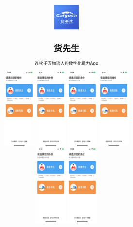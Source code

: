 <div align="center"><a name="readme-top"></a>

<img src="https://github.com/Yphfeng/cargocnApp/blob/main/images/loginLogo.png" alt="logo" width="80px" height="80px" />

<h1>货先生</h1>

连接千万物流人的数字化运力App

<img src="https://github.com/Yphfeng/cargocnApp/blob/main/images/main.jpg" alt="首页" width="100px" height="250px" />
<img src="https://github.com/Yphfeng/cargocnApp/blob/main/images/main.jpg" alt="首页" width="100px" height="250px" />
<img src="https://github.com/Yphfeng/cargocnApp/blob/main/images/main.jpg" alt="首页" width="100px" height="250px" />
<img src="https://github.com/Yphfeng/cargocnApp/blob/main/images/main.jpg" alt="首页" width="100px" height="250px" />
<img src="https://github.com/Yphfeng/cargocnApp/blob/main/images/main.jpg" alt="首页" width="100px" height="250px" />
<img src="https://github.com/Yphfeng/cargocnApp/blob/main/images/main.jpg" alt="首页" width="100px" height="250px" />


